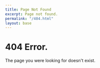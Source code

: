 ```yaml
---
title: Page Not Found
excerpt: Page not found.
permalink: "/404.html"
layout: base
---
```


<div class="row404" markdown="block">
<div class="half404" style="background-image:url(assets/images/404.jpg)">
</div>
<div class="half404 secondary-background">
<div class="text">
<h1 class="white margin-bottom-extrasmall">404 Error<span>.</span></h1>
<p class="left grey-light margin-bottom">The page you were looking for doesn't exist.</p>
</div>
</div>
</div>